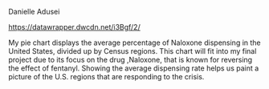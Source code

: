 Danielle Adusei

https://datawrapper.dwcdn.net/i3Bgf/2/

My pie chart displays the average percentage of Naloxone dispensing in the United States, divided up by Census regions. This chart will fit into my final project due to its focus on the drug ,Naloxone, that is known for reversing the effect of fentanyl. Showing the average dispensing rate helps us paint a picture of the U.S. regions that are responding to the crisis.
